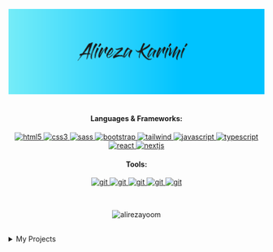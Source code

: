 [![Alireza's GitHub Banner](./assets/banner.svg)](https://alirezayoom.vercel.app/)
<br><br>

<h4 align="center">Languages & Frameworks:</h4>
<p align="center">
<a href="https://www.w3.org/html/" target="_blank" rel="noreferrer"> 
<img src="https://img.icons8.com/color/344/html-5--v1.png" alt="html5" width="40" height="40"/> 
</a> 
<a href="https://www.w3schools.com/css/" target="_blank" rel="noreferrer"> 
<img src="https://img.icons8.com/color/344/css3.png" alt="css3" width="40" height="40"/> 
</a>
<a href="https://sass-lang.com/" target="_blank">
<img src="https://img.icons8.com/color/48/000000/sass.png" alt="sass" width="40" height="40"/>
</a> 
<a href="https://getbootstrap.com" target="_blank" rel="noreferrer"> 
<img src="https://img.icons8.com/color/344/bootstrap.png" alt="bootstrap" width="40" height="40"/> 
</a> 
<a href="https://tailwindcss.com/" target="_blank" rel="noreferrer"> 
<img src="https://img.icons8.com/fluency/344/tailwind_css.png" alt="tailwind" width="40" height="40"/> 
</a>
<a href="https://developer.mozilla.org/en-US/docs/Web/JavaScript" target="_blank" rel="noreferrer"> 
<img src="https://img.icons8.com/color/344/javascript--v1.png" alt="javascript" width="40" height="40"/> 
</a>
<a href="https://www.typescriptlang.org/" target="_blank" rel="noreferrer"> 
<img src="https://img.icons8.com/color/256/typescript.png" alt="typescript" width="40" height="40"/> 
</a>
<a href="https://reactjs.org/" target="_blank" rel="noreferrer"> 
<img src="https://img.icons8.com/color/344/react-native.png" alt="react" width="40" height="40"/> 
</a> 
<a href="https://nextjs.org/" target="_blank" rel="noreferrer">
<img src="https://img.icons8.com/color/344/nextjs.png" alt="nextjs" width="40" height="40"/>
</a>
</p>
<h4 align="center">Tools:</h4>
<p align="center">
<a href="https://linux.org" target="_blank" rel="noreferrer"> 
<img src="https://img.icons8.com/color/256/linux.png" alt="git" width="40" height="40"/> 
</a>
<a href="https://code.visualstudio.com" target="_blank" rel="noreferrer"> 
<img src="https://img.icons8.com/color/256/visual-studio-code-2019.png" alt="git" width="40" height="40"/> 
</a>
<a href="https://github.com/" target="_blank" rel="noreferrer"> 
<img src="https://img.icons8.com/color/256/github--v1.png" alt="git" width="40" height="40"/> 
</a>
<a href="https://git-scm.com/" target="_blank" rel="noreferrer"> 
<img src="https://img.icons8.com/color/344/git.png" alt="git" width="40" height="40"/> 
</a>
<a href="https://npmjs.com/" target="_blank" rel="noreferrer"> 
<img src="https://img.icons8.com/color/256/npm.png" alt="git" width="40" height="40"/> 
</a>
</p>

<br>

<p align="center"><img align="center" src="https://github-readme-streak-stats.herokuapp.com/?user=alirezayoom&theme=dark" alt="alirezayoom" /></p>

<br>

<details>
<summary>My Projects</summary>

| No  | Project Name        | Github Repository                                                | View Online                                                 |
| --- | ------------------- | ---------------------------------------------------------------- | ----------------------------------------------------------- |
| 16  | Portfolio           | [repository](https://github.com/Alirezayoom/portfolio)           | [visit](https://alirezayoom.vercel.app/)                    |
| 15  | To-Do app           | [repository](https://github.com/Alirezayoom/todo-app)            | [visit](https://todo-app-inky-seven.vercel.app/)            |
| 14  | Modern Blog         | [repository](https://github.com/Alirezayoom/modern-blog)         | [visit](https://modern-blog-mu.vercel.app/)                 |
| 13  | Real Estate         | [repository](https://github.com/Alirezayoom/real-estate)         | [visit](https://real-estate-alirezayoom.vercel.app)         |
| 12  | Meetups             | [repository](https://github.com/Alirezayoom/meetups)             | [visit](https://meetups-inky.vercel.app)                    |
| 11  | Next Events         | [repository](https://github.com/Alirezayoom/next-events)         | [visit](https://next-events-zeta.vercel.app/)               |
| 10  | NFT landing page    | [repository](https://github.com/Alirezayoom/nft-landing-page)    | [visit](https://nft-landing-page-omega.vercel.app/)         |
| 09  | Flower Shop         | [repository](https://github.com/Alirezayoom/flower-shop)         | [visit](https://flower-shop-two.vercel.app/)                |
| 08  | Monsters Rolodex    | [repository](https://github.com/Alirezayoom/monsters-rolodex)    | [visit](https://monsters-rolodex-lime.vercel.app/)          |
| 07  | Simple Form         | [repository](https://github.com/Alirezayoom/small-form)          | [visit](https://small-form.vercel.app/)                     |
| 06  | Expense Tracker     | [repository](https://github.com/Alirezayoom/expense-tracker)     | [visit](https://expense-tracker-jet-pi.vercel.app/)         |
| 05  | Frontend Challenges | [repository](https://github.com/Alirezayoom/frontend-challenges) | [visit](https://alirezayoom.github.io/frontend-challenges/) |
| 04  | Nexter              | [repository](https://github.com/Alirezayoom/nexter)              | [visit](https://alirezayoom.github.io/nexter/)              |
| 03  | Trillo              | [repository](https://github.com/Alirezayoom/trillo)              | [visit](https://alirezayoom.github.io/trillo/)              |
| 02  | Natours             | [repository](https://github.com/Alirezayoom/natours)             | [visit](https://alirezayoom.github.io/natours/)             |
| 01  | Omnifood            | [repository](https://github.com/Alirezayoom/omnifood)            | [visit](https://alirezayoom.github.io/omnifood/)            |

</details>
